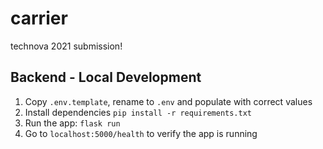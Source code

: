 # carrier
technova 2021 submission!

## Backend - Local Development
1. Copy `.env.template`, rename to `.env` and populate with correct values
2. Install dependencies `pip install -r requirements.txt`
3. Run the app: `flask run`
4. Go to `localhost:5000/health` to verify the app is running
